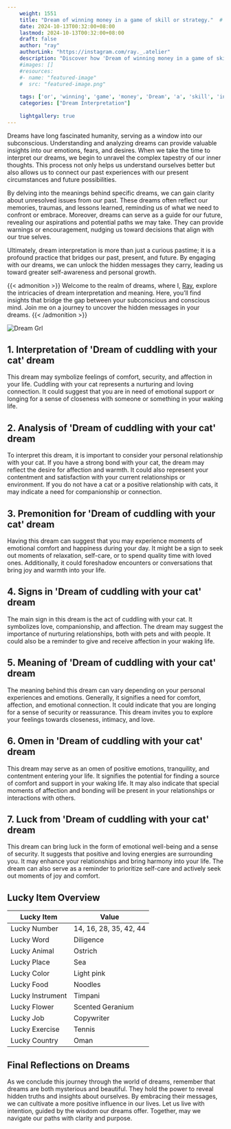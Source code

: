 ```yaml
---
    weight: 1551
    title: "Dream of winning money in a game of skill or strategy."  # Assuming 'title' column exists
    date: 2024-10-13T00:32:00+08:00
    lastmod: 2024-10-13T00:32:00+08:00
    draft: false
    author: "ray"
    authorLink: "https://instagram.com/ray._.atelier"
    description: "Discover how 'Dream of winning money in a game of skill or strategy.' can interpret your future and uncover its significant meanings in your life."
    #images: []
    #resources:
    #- name: "featured-image"
    #  src: "featured-image.png"
    
    tags: ['or', 'winning', 'game', 'money', 'Dream', 'a', 'skill', 'in', 'strategy.', 'of']
    categories: ["Dream Interpretation"]
    
    lightgallery: true
---
```

    
Dreams have long fascinated humanity, serving as a window into our subconscious. Understanding and analyzing dreams can provide valuable insights into our emotions, fears, and desires. When we take the time to interpret our dreams, we begin to unravel the complex tapestry of our inner thoughts. This process not only helps us understand ourselves better but also allows us to connect our past experiences with our present circumstances and future possibilities.

By delving into the meanings behind specific dreams, we can gain clarity about unresolved issues from our past. These dreams often reflect our memories, traumas, and lessons learned, reminding us of what we need to confront or embrace. Moreover, dreams can serve as a guide for our future, revealing our aspirations and potential paths we may take. They can provide warnings or encouragement, nudging us toward decisions that align with our true selves.

Ultimately, dream interpretation is more than just a curious pastime; it is a profound practice that bridges our past, present, and future. By engaging with our dreams, we can unlock the hidden messages they carry, leading us toward greater self-awareness and personal growth.

{{< admonition >}}
Welcome to the realm of dreams, where I, [Ray](https://instagram.com/ray._.atelier), explore the intricacies of dream interpretation and meaning. Here, you’ll find insights that bridge the gap between your subconscious and conscious mind. Join me on a journey to uncover the hidden messages in your dreams.
{{< /admonition >}}

![Dream Grl](https://cdn.pixabay.com/photo/2017/11/02/03/35/gothic-2910057_1280.jpg "Dream Grl")

## 1. Interpretation of 'Dream of cuddling with your cat' dream
 This dream may symbolize feelings of comfort, security, and affection in your life. Cuddling with your cat represents a nurturing and loving connection. It could suggest that you are in need of emotional support or longing for a sense of closeness with someone or something in your waking life.

## 2. Analysis of 'Dream of cuddling with your cat' dream
 To interpret this dream, it is important to consider your personal relationship with your cat. If you have a strong bond with your cat, the dream may reflect the desire for affection and warmth. It could also represent your contentment and satisfaction with your current relationships or environment. If you do not have a cat or a positive relationship with cats, it may indicate a need for companionship or connection.

## 3. Premonition for 'Dream of cuddling with your cat' dream
 Having this dream can suggest that you may experience moments of emotional comfort and happiness during your day. It might be a sign to seek out moments of relaxation, self-care, or to spend quality time with loved ones. Additionally, it could foreshadow encounters or conversations that bring joy and warmth into your life.

## 4. Signs in 'Dream of cuddling with your cat' dream
 The main sign in this dream is the act of cuddling with your cat. It symbolizes love, companionship, and affection. The dream may suggest the importance of nurturing relationships, both with pets and with people. It could also be a reminder to give and receive affection in your waking life.

## 5. Meaning of 'Dream of cuddling with your cat' dream
 The meaning behind this dream can vary depending on your personal experiences and emotions. Generally, it signifies a need for comfort, affection, and emotional connection. It could indicate that you are longing for a sense of security or reassurance. This dream invites you to explore your feelings towards closeness, intimacy, and love.

## 6. Omen in 'Dream of cuddling with your cat' dream
 This dream may serve as an omen of positive emotions, tranquility, and contentment entering your life. It signifies the potential for finding a source of comfort and support in your waking life. It may also indicate that special moments of affection and bonding will be present in your relationships or interactions with others.

## 7. Luck from 'Dream of cuddling with your cat' dream
 This dream can bring luck in the form of emotional well-being and a sense of security. It suggests that positive and loving energies are surrounding you. It may enhance your relationships and bring harmony into your life. The dream can also serve as a reminder to prioritize self-care and actively seek out moments of joy and comfort.

## Lucky Item Overview
| Lucky Item          | Value              |
|---------------|--------------------|
| Lucky Number        | 14, 16, 28, 35, 42, 44  |
| Lucky Word          | Diligence |
| Lucky Animal        | Ostrich |
| Lucky Place         | Sea     |
| Lucky Color         | Light pink     |
| Lucky Food          | Noodles      |
| Lucky Instrument    | Timpani |
| Lucky Flower        | Scented Geranium    |
| Lucky Job           | Copywriter       |
| Lucky Exercise      | Tennis  |
| Lucky Country       | Oman    |


##  Final Reflections on Dreams

As we conclude this journey through the world of dreams, remember that dreams are both mysterious and beautiful. They hold the power to reveal hidden truths and insights about ourselves. By embracing their messages, we can cultivate a more positive influence in our lives. Let us live with intention, guided by the wisdom our dreams offer. Together, may we navigate our paths with clarity and purpose.
